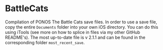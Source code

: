 # BattleCats
Compilation of PONOS The Battle Cats save files. In order to use a save file, copy the entire `Documents` folder into your own iOS directory. You can do this using iTools (see more on how to splice in files via my other GitHub README's). The most up-to-date file is v 2.1.1 and can be found in the corresponding folder `most_recent_save`. 
